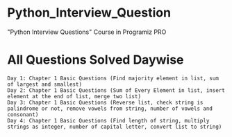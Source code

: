 # Python_Interview_Question
"Python Interview Questions" Course in Programiz PRO 

# All Questions Solved Daywise
    Day 1: Chapter 1 Basic Questions (Find majority element in list, sum of largest and smallest)
    Day 2: Chapter 1 Basic Questions (Sum of Every Element in list, insert element at the end of list, merge two list)
    Day 3: Chapter 1 Basic Questions (Reverse list, check string is palindrome or not, remove vowels from string, number of vowels and consonant)
    Day 4: Chapter 1 Basic Questions (Find length of string, multiply strings as integer, number of capital letter, convert list to string)